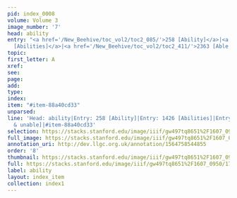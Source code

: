 ```yaml
---
pid: index_0008
volume: Volume 3
image_number: '7'
head: ability
entry: "<a href='/New_Beehive/toc_vol2/toc2_085/'>258 [Ability]</a>|<a href='/New_Beehive/toc_vol2/toc2_279/'>1426
  [Abilities]</a>|<a href='/New_Beehive/toc_vol2/toc2_411/'>2363 [Able & unable]</a>"
topic: 
first_letter: A
xref: 
see: 
page: 
add: 
type: 
index: 
item: "#item-88a40cd33"
unparsed: 
line: 'Head: ability|Entry: 258 [Ability]|Entry: 1426 [Abilities]|Entry: 2363 [Able
  & unable]|#item-88a40cd33'
selection: https://stacks.stanford.edu/image/iiif/gw497tq8651%2F1607_0950/178,696,720,158/full/0/default.jpg
full_image: https://stacks.stanford.edu/image/iiif/gw497tq8651%2F1607_0950/full/full/0/default.jpg
annotation_uri: http://dev.llgc.org.uk/annotation/1564758544855
order: '8'
thumbnail: https://stacks.stanford.edu/image/iiif/gw497tq8651%2F1607_0950/full/100,/0/default.jpg
full: https://stacks.stanford.edu/image/iiif/gw497tq8651%2F1607_0950/178,696,720,158/full/0/default.jpg
label: ability
layout: index_item
collection: index1
---
```

